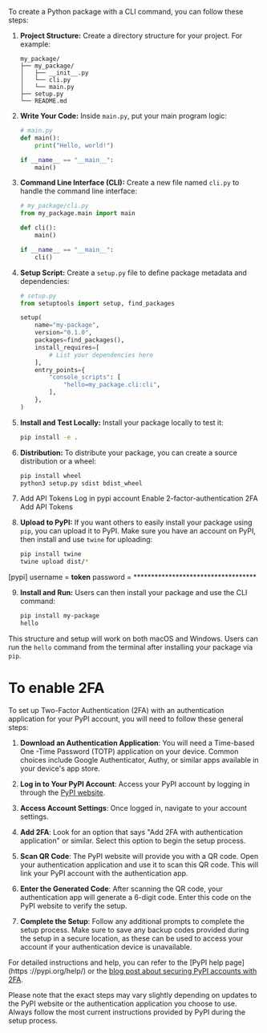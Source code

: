 To create a Python package with a CLI command, you can follow these steps:

1. **Project Structure:**
   Create a directory structure for your project. For example:
   ```
   my_package/
   ├── my_package/
   │   ├── __init__.py
   │   └── cli.py
   │   └── main.py
   ├── setup.py
   └── README.md
   ```

2. **Write Your Code:**
   Inside `main.py`, put your main program logic:
   ```python
   # main.py
   def main():
       print("Hello, world!")

   if __name__ == "__main__":
       main()
   ```

3. **Command Line Interface (CLI):**
   Create a new file named `cli.py` to handle the command line interface:
   ```python
   # my_package/cli.py
   from my_package.main import main

   def cli():
       main()

   if __name__ == "__main__":
       cli()
   ```

4. **Setup Script:**
   Create a `setup.py` file to define package metadata and dependencies:
   ```python
   # setup.py
   from setuptools import setup, find_packages

   setup(
       name="my-package",
       version="0.1.0",
       packages=find_packages(),
       install_requires=[
           # List your dependencies here
       ],
       entry_points={
           "console_scripts": [
               "hello=my_package.cli:cli",
           ],
       },
   )
   ```

5. **Install and Test Locally:**
   Install your package locally to test it:
   ```bash
   pip install -e .
   ```

6. **Distribution:**
   To distribute your package, you can create a source distribution or a wheel:
   ```bash
   pip install wheel
   python3 setup.py sdist bdist_wheel
   ```

7. Add API Tokens
Log in pypi account
Enable 2-factor-authentication 2FA
Add API Tokens

8. **Upload to PyPI:**
   If you want others to easily install your package using `pip`, you can upload it to PyPI. Make sure you have an account on PyPI, then install and use `twine` for uploading:
   ```bash
   pip install twine
   twine upload dist/*
   ```

[pypi]
  username = __token__
  password = ***********************************

9. **Install and Run:**
   Users can then install your package and use the CLI command:
   ```bash
   pip install my-package
   hello
   ```

This structure and setup will work on both macOS and Windows. Users can run the `hello` command from the terminal after installing your package via `pip`.

# To enable 2FA

To set up Two-Factor Authentication (2FA) with an authentication application for
your PyPI account, you will need to follow these general steps:

1. **Download an Authentication Application**: You will need a Time-based One
-Time Password (TOTP) application on your device. Common choices include Google 
Authenticator, Authy, or similar apps available in your device's app store.

2. **Log in to Your PyPI Account**: Access your PyPI account by logging in 
through the [PyPI website](https://pypi.org/).

3. **Access Account Settings**: Once logged in, navigate to your account 
settings.

4. **Add 2FA**: Look for an option that says "Add 2FA with authentication 
application" or similar. Select this option to begin the setup process.

5. **Scan QR Code**: The PyPI website will provide you with a QR code. Open your
authentication application and use it to scan this QR code. This will link your 
PyPI account with the authentication app.

6. **Enter the Generated Code**: After scanning the QR code, your authentication
app will generate a 6-digit code. Enter this code on the PyPI website to verify 
the setup.

7. **Complete the Setup**: Follow any additional prompts to complete the setup 
process. Make sure to save any backup codes provided during the setup in a 
secure location, as these can be used to access your account if your 
authentication device is unavailable.

For detailed instructions and help, you can refer to the [PyPI help page](https
://pypi.org/help/) or the [blog post about securing PyPI accounts with 2FA](
https://blog.pypi.org/posts/2023-05-25-securing-pypi-with-2fa/).

Please note that the exact steps may vary slightly depending on updates to the 
PyPI website or the authentication application you choose to use. Always follow 
the most current instructions provided by PyPI during the setup process.